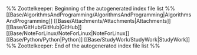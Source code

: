 %% Zoottelkeeper: Beginning of the autogenerated index file list  %%
 [[Base/AlgorithmsAndProgramming/AlgorithmsAndProgramming|AlgorithmsAndProgramming]]
 [[Base/Attachments/Attachments|Attachments]]
 [[Base/GitHub/GitHub|GitHub]]
 [[Base/NoteForLinux/NoteForLinux|NoteForLinux]]
 [[Base/Python/Python|Python]]
 [[Base/StudyWork/StudyWork|StudyWork]]
%% Zoottelkeeper: End of the autogenerated index file list  %%

